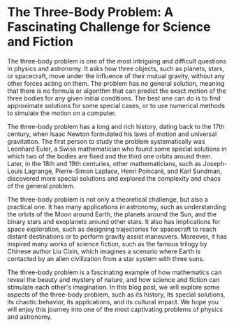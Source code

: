 # The Three-Body Problem: A Fascinating Challenge for Science and Fiction

The three-body problem is one of the most intriguing and difficult questions in physics and astronomy. It asks how three objects, such as planets, stars, or spacecraft, move under the influence of their mutual gravity, without any other forces acting on them. The problem has no general solution, meaning that there is no formula or algorithm that can predict the exact motion of the three bodies for any given initial conditions. The best one can do is to find approximate solutions for some special cases, or to use numerical methods to simulate the motion on a computer.

The three-body problem has a long and rich history, dating back to the 17th century, when Isaac Newton formulated his laws of motion and universal gravitation. The first person to study the problem systematically was Leonhard Euler, a Swiss mathematician who found some special solutions in which two of the bodies are fixed and the third one orbits around them. Later, in the 18th and 19th centuries, other mathematicians, such as Joseph-Louis Lagrange, Pierre-Simon Laplace, Henri Poincaré, and Karl Sundman, discovered more special solutions and explored the complexity and chaos of the general problem.

The three-body problem is not only a theoretical challenge, but also a practical one. It has many applications in astronomy, such as understanding the orbits of the Moon around Earth, the planets around the Sun, and the binary stars and exoplanets around other stars. It also has implications for space exploration, such as designing trajectories for spacecraft to reach distant destinations or to perform gravity assist maneuvers. Moreover, it has inspired many works of science fiction, such as the famous trilogy by Chinese author Liu Cixin, which imagines a scenario where Earth is contacted by an alien civilization from a star system with three suns.

The three-body problem is a fascinating example of how mathematics can reveal the beauty and mystery of nature, and how science and fiction can stimulate each other's imagination. In this blog post, we will explore some aspects of the three-body problem, such as its history, its special solutions, its chaotic behavior, its applications, and its cultural impact. We hope you will enjoy this journey into one of the most captivating problems of physics and astronomy.
